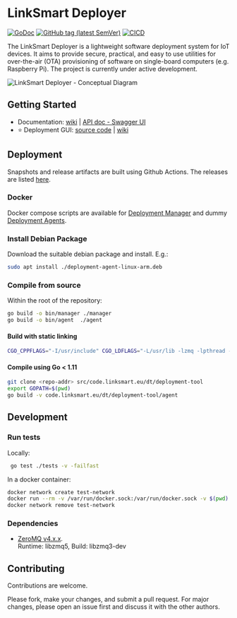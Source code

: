 # LinkSmart Deployer
[![GoDoc](https://godoc.org/github.com/linksmart/deployer?status.svg)](https://godoc.org/github.com/linksmart/deployer)
[![GitHub tag (latest SemVer)](https://img.shields.io/github/tag/linksmart/deployer.svg)](https://github.com/linksmart/deployer/tags)
[![CICD](https://github.com/linksmart/deployer/workflows/CICD/badge.svg)](https://github.com/linksmart/deployer/actions?query=workflow%3ACICD)

The LinkSmart Deployer is a lightweight software deployment system for IoT devices. It aims to provide secure, practical, and easy to use utilities for over-the-air (OTA) provisioning of software on single-board computers (e.g. Raspberry Pi). The project is currently under active development.

![LinkSmart Deployer - Conceptual Diagram](https://raw.githubusercontent.com/wiki/linksmart/deployer/figures/deployment-tool-concept-v3.jpg)

## Getting Started
* Documentation: [wiki](https://github.com/linksmart/deployer/wiki) | [API doc - Swagger UI](https://linksmart.github.io/swagger-ui/dist/?url=https://raw.githubusercontent.com/linksmart/deployer/master/apidoc/openapi.yaml)
* :star: Deployment GUI: [source code](https://github.com/linksmart/deployer-ui) | [wiki](https://github.com/linksmart/deployer-ui/wiki)

## Deployment
Snapshots and release artifacts are built using Github Actions. The releases are listed [here](https://github.com/linksmart/deployer/releases).

### Docker
Docker compose scripts are available for [Deployment Manager](https://github.com/linksmart/deployer/blob/master/manager/docker-compose.yml) and dummy [Deployment Agents](https://github.com/linksmart/deployer/blob/master/agent/docker-compose.yml).
### Install Debian Package
Download the suitable debian package and install. E.g.:
```bash
sudo apt install ./deployment-agent-linux-arm.deb
```

### Compile from source
Within the root of the repository:
```bash
go build -o bin/manager ./manager
go build -o bin/agent  ./agent
```
#### Build with static linking
```bash
CGO_CPPFLAGS="-I/usr/include" CGO_LDFLAGS="-L/usr/lib -lzmq -lpthread -lrt -lstdc++ -lm -lc -lgcc" go build -v --ldflags '-extldflags "-static"' -a -o bin/agent ./agent
```
#### Compile using Go < 1.11
```bash
git clone <repo-addr> src/code.linksmart.eu/dt/deployment-tool
export GOPATH=$(pwd)
go build -v code.linksmart.eu/dt/deployment-tool/agent
```

## Development
### Run tests
Locally:
```bash
 go test ./tests -v -failfast
```
In a docker container:
```bash
docker network create test-network
docker run --rm -v /var/run/docker.sock:/var/run/docker.sock -v $(pwd):$(pwd) -w $(pwd) --network=test-network -e EXTERNAL-NETWORK=test-network golang:1.12 go test ./tests -v -failfast
docker network remove test-network
```

### Dependencies
* [ZeroMQ v4.x.x](http://zeromq.org/intro:get-the-software).  
Runtime: libzmq5, Build: libzmq3-dev

## Contributing
Contributions are welcome. 

Please fork, make your changes, and submit a pull request. For major changes, please open an issue first and discuss it with the other authors.
